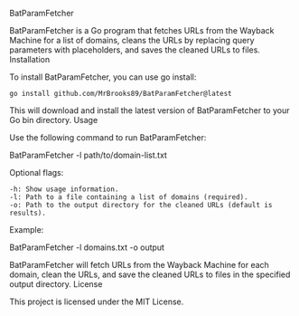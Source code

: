 BatParamFetcher

BatParamFetcher is a Go program that fetches URLs from the Wayback Machine for a list of domains, cleans the URLs by replacing query parameters with placeholders, and saves the cleaned URLs to files.
Installation

To install BatParamFetcher, you can use go install:

```
go install github.com/MrBrooks89/BatParamFetcher@latest
```
This will download and install the latest version of BatParamFetcher to your Go bin directory.
Usage

Use the following command to run BatParamFetcher:

BatParamFetcher -l path/to/domain-list.txt

Optional flags:

    -h: Show usage information.
    -l: Path to a file containing a list of domains (required).
    -o: Path to the output directory for the cleaned URLs (default is results).

Example:

BatParamFetcher -l domains.txt -o output

BatParamFetcher will fetch URLs from the Wayback Machine for each domain, clean the URLs, and save the cleaned URLs to files in the specified output directory.
License

This project is licensed under the MIT License.
